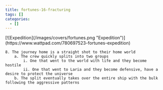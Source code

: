 ```yaml
---
title: fortunes-16-fracturing
tags: []
categories:
  - []
---
```

<!-- more -->
<div class="center">[![Expedition](/images/covers/fortunes.png "Expedition")](https://www.wattpad.com/780697523-fortunes-expedition)</div>

	8. The journey home is a straight shot to their home world
		a. The crew quickly splits into two groups
			i. One that went to the world with life and they become hostile
			ii. One that went to Laria and they become defensive, have a desire to protect the universe
		b. The split eventually takes over the entire ship with the bulk following the aggressive patterns
